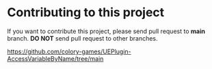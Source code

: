 # Contributing to this project

If you want to contribute this project, please send pull request to **main** branch.
**DO NOT** send pull request to other branches.

https://github.com/colory-games/UEPlugin-AccessVariableByName/tree/main
